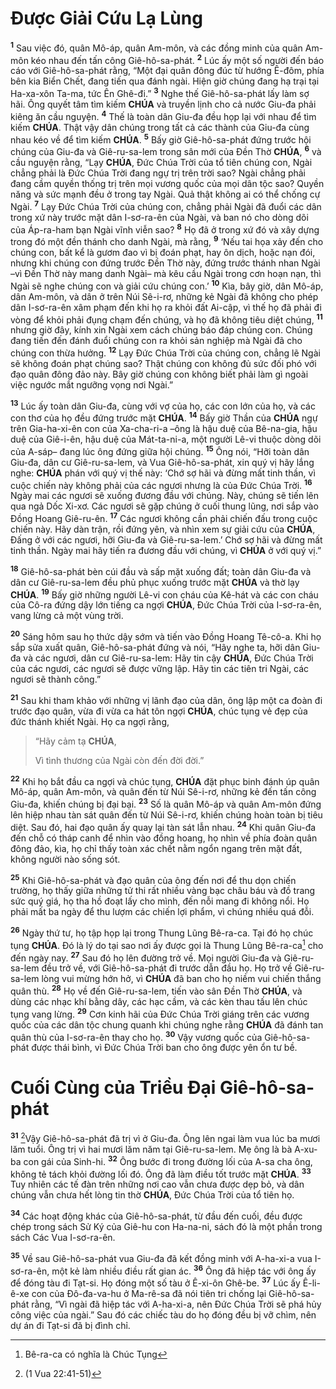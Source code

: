 # Được Giải Cứu Lạ Lùng

<sup><b>1</b></sup> Sau việc đó, quân Mô-áp, quân Am-môn, và các đồng minh của quân Am-môn kéo nhau đến tấn công Giê-hô-sa-phát. <sup><b>2</b></sup> Lúc ấy một số người đến báo cáo với Giê-hô-sa-phát rằng, “Một đại quân đông đúc từ hướng Ê-đôm, phía bên kia Biển Chết, đang tiến qua đánh ngài. Hiện giờ chúng đang hạ trại tại Ha-xa-xôn Ta-ma, tức Ên Ghê-đi.” <sup><b>3</b></sup> Nghe thế Giê-hô-sa-phát lấy làm sợ hãi. Ông quyết tâm tìm kiếm **CHÚA** và truyền lịnh cho cả nước Giu-đa phải kiêng ăn cầu nguyện. <sup><b>4</b></sup> Thế là toàn dân Giu-đa đều họp lại với nhau để tìm kiếm **CHÚA**. Thật vậy dân chúng trong tất cả các thành của Giu-đa cùng nhau kéo về để tìm kiếm **CHÚA**. <sup><b>5</b></sup> Bấy giờ Giê-hô-sa-phát đứng trước hội chúng của Giu-đa và Giê-ru-sa-lem trong sân mới của Đền Thờ **CHÚA**, <sup><b>6</b></sup> và cầu nguyện rằng, “Lạy **CHÚA**, Đức Chúa Trời của tổ tiên chúng con, Ngài chẳng phải là Đức Chúa Trời đang ngự trị trên trời sao? Ngài chẳng phải đang cầm quyền thống trị trên mọi vương quốc của mọi dân tộc sao? Quyền năng và sức mạnh đều ở trong tay Ngài. Quả thật không ai có thể chống cự Ngài. <sup><b>7</b></sup> Lạy Đức Chúa Trời của chúng con, chẳng phải Ngài đã đuổi các dân trong xứ này trước mặt dân I-sơ-ra-ên của Ngài, và ban nó cho dòng dõi của Áp-ra-ham bạn Ngài vĩnh viễn sao? <sup><b>8</b></sup> Họ đã ở trong xứ đó và xây dựng trong đó một đền thánh cho danh Ngài, mà rằng, <sup><b>9</b></sup> ‘Nếu tai họa xảy đến cho chúng con, bất kể là gươm đao vì bị đoán phạt, hay ôn dịch, hoặc nạn đói, nhưng khi chúng con đứng trước Đền Thờ này, đứng trước thánh nhan Ngài –vì Đền Thờ này mang danh Ngài– mà kêu cầu Ngài trong cơn hoạn nạn, thì Ngài sẽ nghe chúng con và giải cứu chúng con.’ <sup><b>10</b></sup> Kìa, bây giờ, dân Mô-áp, dân Am-môn, và dân ở trên Núi Sê-i-rơ, những kẻ Ngài đã không cho phép dân I-sơ-ra-ên xâm phạm đến khi họ ra khỏi đất Ai-cập, vì thế họ đã phải đi vòng để khỏi phải đụng chạm đến chúng, và họ đã không tiêu diệt chúng, <sup><b>11</b></sup> nhưng giờ đây, kính xin Ngài xem cách chúng báo đáp chúng con. Chúng đang tiến đến đánh đuổi chúng con ra khỏi sản nghiệp mà Ngài đã cho chúng con thừa hưởng. <sup><b>12</b></sup> Lạy Đức Chúa Trời của chúng con, chẳng lẽ Ngài sẽ không đoán phạt chúng sao? Thật chúng con không đủ sức đối phó với đạo quân đông đảo này. Bây giờ chúng con không biết phải làm gì ngoài việc ngước mắt ngưỡng vọng nơi Ngài.”

<sup><b>13</b></sup> Lúc ấy toàn dân Giu-đa, cùng với vợ của họ, các con lớn của họ, và các con thơ của họ đều đứng trước mặt **CHÚA**. <sup><b>14</b></sup> Bấy giờ Thần của **CHÚA** ngự trên Gia-ha-xi-ên con của Xa-cha-ri-a –ông là hậu duệ của Bê-na-gia, hậu duệ của Giê-i-ên, hậu duệ của Mát-ta-ni-a, một người Lê-vi thuộc dòng dõi của A-sáp– đang lúc ông đứng giữa hội chúng. <sup><b>15</b></sup> Ông nói, “Hỡi toàn dân Giu-đa, dân cư Giê-ru-sa-lem, và Vua Giê-hô-sa-phát, xin quý vị hãy lắng nghe: **CHÚA** phán với quý vị thế này: ‘Chớ sợ hãi và đừng mất tinh thần, vì cuộc chiến này không phải của các ngươi nhưng là của Đức Chúa Trời. <sup><b>16</b></sup> Ngày mai các ngươi sẽ xuống đương đầu với chúng. Này, chúng sẽ tiến lên qua ngả Dốc Xi-xơ. Các ngươi sẽ gặp chúng ở cuối thung lũng, nơi sắp vào Đồng Hoang Giê-ru-ên. <sup><b>17</b></sup> Các ngươi không cần phải chiến đấu trong cuộc chiến này. Hãy dàn trận, rồi đứng yên, và nhìn xem sự giải cứu của **CHÚA**, Đấng ở với các ngươi, hỡi Giu-đa và Giê-ru-sa-lem.’ Chớ sợ hãi và đừng mất tinh thần. Ngày mai hãy tiến ra đương đầu với chúng, vì **CHÚA** ở với quý vị.”

<sup><b>18</b></sup> Giê-hô-sa-phát bèn cúi đầu và sấp mặt xuống đất; toàn dân Giu-đa và dân cư Giê-ru-sa-lem đều phủ phục xuống trước mặt **CHÚA** và thờ lạy **CHÚA**. <sup><b>19</b></sup> Bấy giờ những người Lê-vi con cháu của Kê-hát và các con cháu của Cô-ra đứng dậy lớn tiếng ca ngợi **CHÚA**, Đức Chúa Trời của I-sơ-ra-ên, vang lừng cả một vùng trời.

<sup><b>20</b></sup> Sáng hôm sau họ thức dậy sớm và tiến vào Đồng Hoang Tê-cô-a. Khi họ sắp sửa xuất quân, Giê-hô-sa-phát đứng và nói, “Hãy nghe ta, hỡi dân Giu-đa và các ngươi, dân cư Giê-ru-sa-lem: Hãy tin cậy **CHÚA**, Đức Chúa Trời của các ngươi, các ngươi sẽ được vững lập. Hãy tin các tiên tri Ngài, các ngươi sẽ thành công.”

<sup><b>21</b></sup> Sau khi tham khảo với những vị lãnh đạo của dân, ông lập một ca đoàn đi trước đạo quân, vừa đi vừa ca hát tôn ngợi **CHÚA**, chúc tụng vẻ đẹp của đức thánh khiết Ngài. Họ ca ngợi rằng,

> “Hãy cảm tạ **CHÚA**,
>
> Vì tình thương của Ngài còn đến đời đời.”

<sup><b>22</b></sup> Khi họ bắt đầu ca ngợi và chúc tụng, **CHÚA** đặt phục binh đánh úp quân Mô-áp, quân Am-môn, và quân đến từ Núi Sê-i-rơ, những kẻ đến tấn công Giu-đa, khiến chúng bị đại bại. <sup><b>23</b></sup> Số là quân Mô-áp và quân Am-môn đứng lên hiệp nhau tàn sát quân đến từ Núi Sê-i-rơ, khiến chúng hoàn toàn bị tiêu diệt. Sau đó, hai đạo quân ấy quay lại tàn sát lẫn nhau. <sup><b>24</b></sup> Khi quân Giu-đa đến chỗ có tháp canh để nhìn vào đồng hoang, họ nhìn về phía đoàn quân đông đảo, kìa, họ chỉ thấy toàn xác chết nằm ngổn ngang trên mặt đất, không người nào sống sót.

<sup><b>25</b></sup> Khi Giê-hô-sa-phát và đạo quân của ông đến nơi để thu dọn chiến trường, họ thấy giữa những tử thi rất nhiều vàng bạc châu báu và đồ trang sức quý giá, họ tha hồ đoạt lấy cho mình, đến nỗi mang đi không nổi. Họ phải mất ba ngày để thu lượm các chiến lợi phẩm, vì chúng nhiều quá đỗi.

<sup><b>26</b></sup> Ngày thứ tư, họ tập họp lại trong Thung Lũng Bê-ra-ca. Tại đó họ chúc tụng **CHÚA**. Đó là lý do tại sao nơi ấy được gọi là Thung Lũng Bê-ra-ca[^1-e899ced7-d261-417a-9d63-409ee86596fb] cho đến ngày nay. <sup><b>27</b></sup> Sau đó họ lên đường trở về. Mọi người Giu-đa và Giê-ru-sa-lem đều trở về, với Giê-hô-sa-phát đi trước dẫn đầu họ. Họ trở về Giê-ru-sa-lem lòng vui mừng hớn hở, vì **CHÚA** đã ban cho họ niềm vui chiến thắng quân thù. <sup><b>28</b></sup> Họ về đến Giê-ru-sa-lem, tiến vào sân Đền Thờ **CHÚA**, và dùng các nhạc khí bằng dây, các hạc cầm, và các kèn thau tấu lên chúc tụng vang lừng. <sup><b>29</b></sup> Cơn kinh hãi của Đức Chúa Trời giáng trên các vương quốc của các dân tộc chung quanh khi chúng nghe rằng **CHÚA** đã đánh tan quân thù của I-sơ-ra-ên thay cho họ. <sup><b>30</b></sup> Vậy vương quốc của Giê-hô-sa-phát được thái bình, vì Đức Chúa Trời ban cho ông được yên ổn tư bề.

# Cuối Cùng của Triều Đại Giê-hô-sa-phát

<sup><b>31</b></sup> [^1@-e899ced7-d261-417a-9d63-409ee86596fb]Vậy Giê-hô-sa-phát đã trị vì ở Giu-đa. Ông lên ngai làm vua lúc ba mươi lăm tuổi. Ông trị vì hai mươi lăm năm tại Giê-ru-sa-lem. Mẹ ông là bà A-xu-ba con gái của Sinh-hi. <sup><b>32</b></sup> Ông bước đi trong đường lối của A-sa cha ông, không tẻ tách khỏi đường lối đó. Ông đã làm điều tốt trước mặt **CHÚA**. <sup><b>33</b></sup> Tuy nhiên các tế đàn trên những nơi cao vẫn chưa được dẹp bỏ, và dân chúng vẫn chưa hết lòng tin thờ **CHÚA**, Đức Chúa Trời của tổ tiên họ.

<sup><b>34</b></sup> Các hoạt động khác của Giê-hô-sa-phát, từ đầu đến cuối, đều được chép trong sách Sử Ký của Giê-hu con Ha-na-ni, sách đó là một phần trong sách Các Vua I-sơ-ra-ên.

<sup><b>35</b></sup> Về sau Giê-hô-sa-phát vua Giu-đa đã kết đồng minh với A-ha-xi-a vua I-sơ-ra-ên, một kẻ làm nhiều điều rất gian ác. <sup><b>36</b></sup> Ông đã hiệp tác với ông ấy để đóng tàu đi Tạt-si. Họ đóng một số tàu ở Ê-xi-ôn Ghê-be. <sup><b>37</b></sup> Lúc ấy Ê-li-ê-xe con của Đô-đa-va-hu ở Ma-rê-sa đã nói tiên tri chống lại Giê-hô-sa-phát rằng, “Vì ngài đã hiệp tác với A-ha-xi-a, nên Đức Chúa Trời sẽ phá hủy công việc của ngài.” Sau đó các chiếc tàu do họ đóng đều bị vỡ chìm, nên dự án đi Tạt-si đã bị đình chỉ.

[^1-e899ced7-d261-417a-9d63-409ee86596fb]: Bê-ra-ca có nghĩa là Chúc Tụng

[^1@-e899ced7-d261-417a-9d63-409ee86596fb]: (1 Vua 22:41-51)
